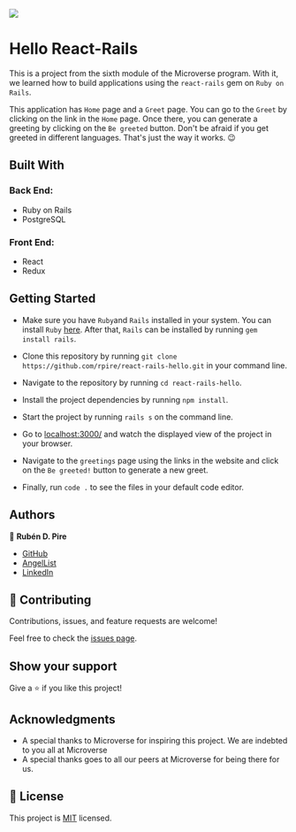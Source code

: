 ![](https://img.shields.io/badge/Microverse-blueviolet)

# Hello React-Rails

This is a project from the sixth module of the Microverse program. With it, we learned how to build applications using the `react-rails` gem on `Ruby on Rails`.

This application has `Home` page and a `Greet` page. You can go to the `Greet` by clicking on the link in the `Home` page. Once there, you can generate a greeting by clicking on the `Be greeted` button. Don't be afraid if you get greeted in different languages. That's just the way it works. 😉

## Built With

### Back End:
- Ruby on Rails
- PostgreSQL

### Front End:
- React
- Redux

## Getting Started

- Make sure you have `Ruby`and `Rails` installed in your system. You can install `Ruby` [here](https://www.ruby-lang.org/en/documentation/installation/). After that, `Rails` can be installed by running `gem install rails`.

- Clone this repository by running `git clone https://github.com/rpire/react-rails-hello.git` in your command line.

- Navigate to the repository by running `cd react-rails-hello`.

- Install the project dependencies by running `npm install`.

- Start the project by running `rails s` on the command line.

- Go to [localhost:3000/](http://localhost:3000/) and watch the displayed view of the project in your browser.

- Navigate to the `greetings` page using the links in the website and click on the `Be greeted!` button to generate a new greet.

- Finally, run `code .` to see the files in your default code editor.

## Authors

👤 **Rubén D. Pire**
- [GitHub](https://github.com/rpire)
- [AngelList](https://angel.co/u/ruben-pire)
- [LinkedIn](https://www.linkedin.com/in/ruben-d-pire/)

## 🤝 Contributing

Contributions, issues, and feature requests are welcome!

Feel free to check the [issues page](../../issues/).

## Show your support

Give a ⭐️ if you like this project!

## Acknowledgments

- A special thanks to Microverse for inspiring this project. We are indebted to you all at Microverse
- A special thanks goes to all our peers at Microverse for being there for us.

## 📝 License

This project is [MIT](./LICENSE) licensed.
